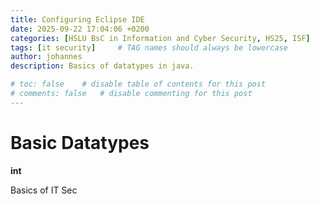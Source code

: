 ```yaml
---
title: Configuring Eclipse IDE
date: 2025-09-22 17:04:06 +0200
categories: [HSLU BsC in Information and Cyber Security, HS25, ISF]
tags: [it security]     # TAG names should always be lowercase
author: johannes
description: Basics of datatypes in java.

# toc: false    # disable table of contents for this post
# comments: false   # disable commenting for this post
---
```


# Basic Datatypes

**int**

Basics of IT Sec